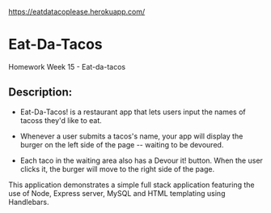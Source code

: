 https://eatdatacoplease.herokuapp.com/

# Eat-Da-Tacos

Homework Week 15 - Eat-da-tacos



## **Description:**

* Eat-Da-Tacos! is a restaurant app that lets users input the names of tacoss they'd like to eat.

* Whenever a user submits a tacos's name, your app will display the burger on the left side of the page -- waiting to be devoured.

* Each taco in the waiting area also has a Devour it! button. When the user clicks it, the burger will move to the right side of the page.



This application demonstrates a simple full stack application featuring the use of Node, Express server, MySQL and HTML templating using Handlebars.

